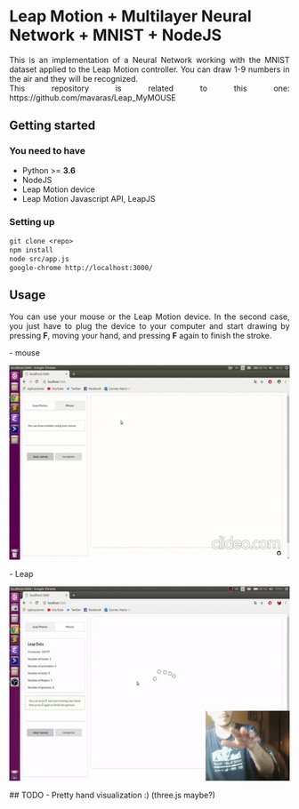 # Leap Motion + Multilayer Neural Network + MNIST + NodeJS
<p align="justify">
This is an implementation of a Neural Network working with the MNIST dataset applied to the Leap Motion controller. 
You can draw 1-9 numbers in the air and they will be recognized.<br>
This repository is related to this one: https://github.com/mavaras/Leap_MyMOUSE
</p>

## Getting started
### You need to have
- Python >= **3.6**
- NodeJS
- Leap Motion device
- Leap Motion Javascript API, LeapJS

### Setting up
```
git clone <repo>
npm install
node src/app.js
google-chrome http://localhost:3000/
```

## Usage
<p align="justify">
You can use your mouse or the Leap Motion device. In the second case, you just have to plug the device to your computer and start drawing by pressing <strong>F</strong>, moving your hand, and pressing <strong>F</strong> again to finish the stroke.
</p>
- mouse
<p align="center">
  <img width="607" height="350" src="https://raw.githubusercontent.com/mavaras/Leap_NN_browser/master/readme_files/mouse.gif">
</p>
- Leap
<p align="center">
  <img width="607" height="350" src="https://raw.githubusercontent.com/mavaras/Leap_NN_browser/master/readme_files/leap.gif">
</p>
## TODO
- Pretty hand visualization :) (three.js maybe?)

